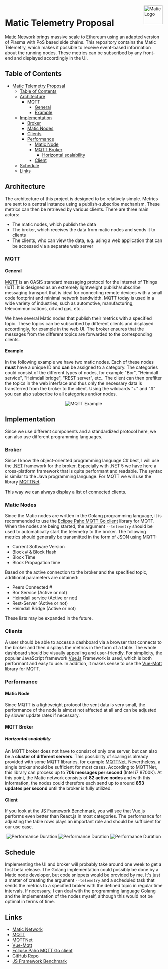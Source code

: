 <a href="https://matic.network/">
 <img src="./img/matic-network-matic-logo.png" alt="Matic Logo" align="right" height="60" />
</a>

Matic Telemetry Proposal
======================

[Matic Network](https://matic.network/) brings massive scale to Ethereum using an adapted version of Plasma with PoS based side chains.
This repository contains the Matic Telemetry, which makes it possible to receive event-based information about the running nodes. 
These metrics can be subscribed by any front-end and displayed accordingly in the UI.

## Table of Contents
- [Matic Telemetry Proposal](#matic-telemetry-proposal)
  - [Table of Contents](#table-of-contents)
  - [Architecture](#architecture)
    - [MQTT](#mqtt)
      - [General](#general)
      - [Example](#example)
  - [Implementation](#implementation)
    - [Broker](#broker)
    - [Matic Nodes](#matic-nodes)
    - [Clients](#clients)
    - [Performance](#performance)
      - [Matic Node](#matic-node)
      - [MQTT Broker](#mqtt-broker)
        - [Horizontal scalability](#horizontal-scalability)
      - [Client](#client)
  - [Schedule](#schedule)
  - [Links](#links)

## Architecture
The architecture of this project is designed to be relatively simple. Metrics are sent to a central instance using a publish-subscribe mechanism. These metrics can then be retrieved by various clients. There are three main actors: 
- The matic nodes, which publish the data
- The broker, which receives the data from matic nodes and sends it to clients
- The clients, who can view the data, e.g. using a web application that can be accessed via a separate web server

### MQTT

#### General

[MQTT](https://mqtt.org/) is an OASIS standard messaging protocol for the Internet of Things (IoT). It is designed as an extremely lightweight publish/subscribe messaging transport that is ideal for connecting remote devices with a small code footprint and minimal network bandwidth. MQTT today is used in a wide variety of industries, such as automotive, manufacturing, telecommunications, oil and gas, etc..

We have several Matic nodes that publish their metrics with a specified topic. These topics can be subscribed by different clients and displayed accordingly, for example in the web UI. The broker ensures that the messages from the different topics are forwarded to the corresponding clients.

#### Example

In the following example we have two matic nodes. Each of these nodes **must** have a unique ID and **can** be assigned to a category. The categories could consist of the different types of nodes, for example "Bor", "Heimdall service", "Heimdall bridge", "REST server", etc.. The client can then prefilter the topics in the web interface and thus only the necessary data is transferred from the broker to the client. 
Using the wildcards "+" and "#" you can also subscribe to all categories and/or nodes.

<div style="text-align:center" >
<img src="./img/mqtt-example.png" style="widht: auto" alt="MQTT Example"/>
</div>

## Implementation
Since we use different components and a standardized protocol here, we can also use different programming languages.

### Broker
Since I know the object-oriented programming language C# best, I will use the [.NET](https://dotnet.microsoft.com/) framework for the broker. Especially with .NET 5 we have here a cross-platform framework that is quite performant and readable. The syntax is similar to the Java programming language. For MQTT we will use the library [MQTTNet](https://github.com/chkr1011/MQTTnet).

This way we can always display a list of connected clients.

### Matic Nodes
Since the Matic nodes are written in the Golang programming language, it is recommended to use the [Eclipse Paho MQTT Go client](https://github.com/eclipse/paho.mqtt.golang) library for MQTT.
When the nodes are being started, the argument `--telemetry` should be used to automatically start the telemetry to the broker.
The following metrics should generally be transmitted in the form of JSON using MQTT:
- Current Software Version
- Block # & Block Hash
- Block Time
- Block Propagation time

Based on the active connection to the broker and the specified topic, additional parameters are obtained:
- Peers Connected #
- Bor Service (Active or not)
- Heimdall service (Active or not)
- Rest-Server (Active or not)
- Heimdall Bridge (Active or not)

These lists may be expanded in the future.

### Clients
A user should be able to access a dashboard via a browser that connects to the broker and then displays the metrics in the form of a table. The whole dashboard should be visually appealing and user-friendly.
For simplicity, the popular JavaScript framework [Vue.js](https://vuejs.org/) Framework is used, which is both performant and easy to use. In addition, it makes sense to use the [Vue-Mqtt](https://github.com/nik-zp/Vue-Mqtt) library for MQTT. 

### Performance

#### Matic Node

Since MQTT is a lightweight protocol the sent data is very small, the performance of the node is almost not affected at all and can be adjusted by slower update rates if necessary.

#### MQTT Broker

##### Horizontal scalability
An MQTT broker does not have to consist of only one server, but can also be a **cluster of different servers**. This possibility of scaling is already provided with some MQTT libraries, for example [MQTTNet](https://github.com/SeppPenner/NetCoreMQTTExampleCluster).
Nevertheless, a single broker should be sufficient for most cases. According to MQTTNet, this library can process up to **70k messages per second** (Intel i7 8700K). At this point, the Matic network consists of **82 active nodes** and with this information, the nodes could therefore each send up to around **853 updates per second** until the broker is fully utilized.

#### Client

If you look at the [JS Framework Benchmark](https://krausest.github.io/js-framework-benchmark/current.html), you will see that Vue.js performs even better than React.js in most categories. The performance for adjusting the table rows plays an important role and should be sufficient for our use case.

<div style="text-align:center" >
<img src="./img/performance-duration.png" style="widht: auto" alt="Performance Duration"/>
<img src="./img/performance-memory-allocation.png" style="widht: auto" alt="Performance Duration"/>
<img src="./img/performance-startup-metrics.png" style="widht: auto" alt="Performance Duration"/>
</div>

## Schedule

Implementing the UI and broker will probably take around one week to get a first beta release. The Golang implementation could possibly be done by a Matic node developer, but code snippets would be provided by me. It's just a matter of creating the argument `--telemetry` and a scheduled task that sends the metrics to a specified broker with the defined topic in regular time intervals.
If necessary, I can deal with the programming language Golang and the implementation of the nodes myself, although this would not be optimal in terms of time.

## Links

* [Matic Network](https://matic.network/)
* [MQTT](https://mqtt.org/)
* [MQTTNet](https://github.com/chkr1011/MQTTnet)
* [Vue-Mqtt](https://github.com/nik-zp/Vue-Mqtt)
* [Eclipse Paho MQTT Go client](https://github.com/eclipse/paho.mqtt.golang)
* [GitHub Repo](https://github.com/sean-mcl/matic-telemetry)
* [JS Framework Benchmark](https://krausest.github.io/js-framework-benchmark/current.html)
